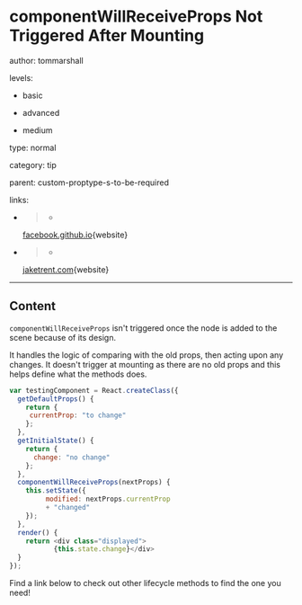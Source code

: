 # componentWillReceiveProps Not Triggered After Mounting

author: tommarshall

levels:

  - basic

  - advanced

  - medium

type: normal

category: tip

parent: custom-proptype-s-to-be-required

links:

  - >-
    [facebook.github.io](https://facebook.github.io/react/docs/component-specs.html
    ){website}

  - >-
    [jaketrent.com](http://jaketrent.com/post/test-react-componentwillreceiveprops/){website}

---
## Content

`componentWillReceiveProps` isn't triggered once the node is added to the scene because of its design.

It handles the logic of comparing with the old props, then acting upon any changes. It doesn't trigger at mounting as there are no old props and this helps define what the methods does.

```JavaScript
var testingComponent = React.createClass({
  getDefaultProps() {
    return {
     currentProp: "to change"
    };
  },
  getInitialState() {
    return {
      change: "no change"
    };
  },
  componentWillReceiveProps(nextProps) {
    this.setState({
         modified: nextProps.currentProp
         + "changed"
    });
  },
  render() {
    return <div class="displayed">
           {this.state.change}</div>
  }
});
```

Find a link below to check out other lifecycle methods to find the one you need!
